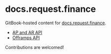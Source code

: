 # docs.request.finance

GitBook-hosted content for [docs.request.finance](https://docs.request.finance/).

- [AP and AR API](./docs/ap-ar-api/SUMMARY.md)
- [Offramps API](./docs/offramps-api/SUMMARY.md)

Contributions are welcomed!
